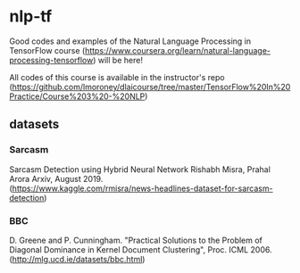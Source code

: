 # nlp-tf
Good codes and examples of the Natural Language Processing in TensorFlow course (https://www.coursera.org/learn/natural-language-processing-tensorflow) will be here!

All codes of this course is available in the instructor's repo (https://github.com/lmoroney/dlaicourse/tree/master/TensorFlow%20In%20Practice/Course%203%20-%20NLP)

## datasets
### **Sarcasm**
Sarcasm Detection using Hybrid Neural Network
Rishabh Misra, Prahal Arora
Arxiv, August 2019.<br/>
(https://www.kaggle.com/rmisra/news-headlines-dataset-for-sarcasm-detection)

### **BBC**
D. Greene and P. Cunningham. "Practical Solutions to the Problem of Diagonal Dominance in Kernel Document Clustering", Proc. ICML 2006.<br/>
(http://mlg.ucd.ie/datasets/bbc.html)
